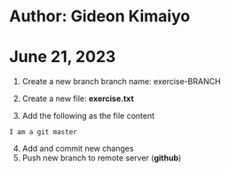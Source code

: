 # Author: Gideon Kimaiyo
# June 21, 2023

1. Create a new branch
branch name: exercise-BRANCH

2. Create a new file: **exercise.txt**
3. Add the following as the file content
```
I am a git master
```
4. Add and commit new changes
5. Push new branch to remote server (**github**)

